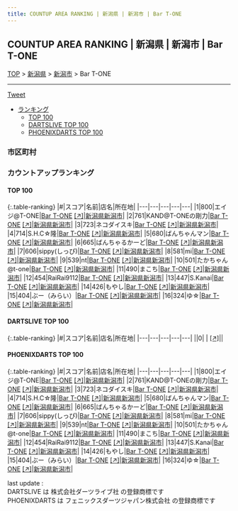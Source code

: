 ```yaml
---
title: COUNTUP AREA RANKING | 新潟県 | 新潟市 | Bar T-ONE
---
```

## COUNTUP AREA RANKING | 新潟県 | 新潟市 | Bar T-ONE

[TOP](/darts/rank/) > [新潟県](/darts/rank/新潟県/) > [新潟市](/darts/rank/新潟県/新潟市/) > Bar T-ONE

___

<a href="https://twitter.com/share?ref_src=twsrc%5Etfw" data-text="COUNTUP AREA RANKING | 新潟県新潟市Bar T-ONE" class="twitter-share-button" data-hashtags="DARTSLIVE,PHOENIXDARTS,darts,ダーツ" data-show-count="false">Tweet</a>

* [ランキング](#カウントアップランキング)
    * [TOP 100](#top-100)
    * [DARTSLIVE TOP 100](#dartslive-top-100)
    * [PHOENIXDARTS TOP 100](#phoenixdarts-top-100)

### 市区町村

<ul>

</ul>

### カウントアップランキング

#### TOP 100



{:.table-ranking}
|#|スコア|名前|店名|所在地|
|---|---|---|---|---|
|1|800|<span class="rank-name-pd">エイジ@T-ONE</span>|<a href="/darts/rank/shops/8922.html">Bar T-ONE</a> <a href="https://vs.phoenixdarts.com/jp/shop/shopDetailInfo/s_8922?s_seq=8922">[↗]</a>|<a href="/darts/rank/新潟県/新潟市">新潟県新潟市</a>|
|2|761|<span class="rank-name-pd">KAND@T-ONEの剛力</span>|<a href="/darts/rank/shops/8922.html">Bar T-ONE</a> <a href="https://vs.phoenixdarts.com/jp/shop/shopDetailInfo/s_8922?s_seq=8922">[↗]</a>|<a href="/darts/rank/新潟県/新潟市">新潟県新潟市</a>|
|3|723|<span class="rank-name-pd">ネコダイスキ</span>|<a href="/darts/rank/shops/8922.html">Bar T-ONE</a> <a href="https://vs.phoenixdarts.com/jp/shop/shopDetailInfo/s_8922?s_seq=8922">[↗]</a>|<a href="/darts/rank/新潟県/新潟市">新潟県新潟市</a>|
|4|714|<span class="rank-name-pd">S.H.C☆隆</span>|<a href="/darts/rank/shops/8922.html">Bar T-ONE</a> <a href="https://vs.phoenixdarts.com/jp/shop/shopDetailInfo/s_8922?s_seq=8922">[↗]</a>|<a href="/darts/rank/新潟県/新潟市">新潟県新潟市</a>|
|5|680|<span class="rank-name-pd">ばんちゃんマン</span>|<a href="/darts/rank/shops/8922.html">Bar T-ONE</a> <a href="https://vs.phoenixdarts.com/jp/shop/shopDetailInfo/s_8922?s_seq=8922">[↗]</a>|<a href="/darts/rank/新潟県/新潟市">新潟県新潟市</a>|
|6|665|<span class="rank-name-pd">ばんちゃるかーど</span>|<a href="/darts/rank/shops/8922.html">Bar T-ONE</a> <a href="https://vs.phoenixdarts.com/jp/shop/shopDetailInfo/s_8922?s_seq=8922">[↗]</a>|<a href="/darts/rank/新潟県/新潟市">新潟県新潟市</a>|
|7|606|<span class="rank-name-pd">sippy(しっぴ)</span>|<a href="/darts/rank/shops/8922.html">Bar T-ONE</a> <a href="https://vs.phoenixdarts.com/jp/shop/shopDetailInfo/s_8922?s_seq=8922">[↗]</a>|<a href="/darts/rank/新潟県/新潟市">新潟県新潟市</a>|
|8|581|<span class="rank-name-pd">mi</span>|<a href="/darts/rank/shops/8922.html">Bar T-ONE</a> <a href="https://vs.phoenixdarts.com/jp/shop/shopDetailInfo/s_8922?s_seq=8922">[↗]</a>|<a href="/darts/rank/新潟県/新潟市">新潟県新潟市</a>|
|9|539|<span class="rank-name-pd">nt</span>|<a href="/darts/rank/shops/8922.html">Bar T-ONE</a> <a href="https://vs.phoenixdarts.com/jp/shop/shopDetailInfo/s_8922?s_seq=8922">[↗]</a>|<a href="/darts/rank/新潟県/新潟市">新潟県新潟市</a>|
|10|501|<span class="rank-name-pd">たかちゃん@t-one</span>|<a href="/darts/rank/shops/8922.html">Bar T-ONE</a> <a href="https://vs.phoenixdarts.com/jp/shop/shopDetailInfo/s_8922?s_seq=8922">[↗]</a>|<a href="/darts/rank/新潟県/新潟市">新潟県新潟市</a>|
|11|490|<span class="rank-name-pd">まこち</span>|<a href="/darts/rank/shops/8922.html">Bar T-ONE</a> <a href="https://vs.phoenixdarts.com/jp/shop/shopDetailInfo/s_8922?s_seq=8922">[↗]</a>|<a href="/darts/rank/新潟県/新潟市">新潟県新潟市</a>|
|12|454|<span class="rank-name-pd">RaiRai9112</span>|<a href="/darts/rank/shops/8922.html">Bar T-ONE</a> <a href="https://vs.phoenixdarts.com/jp/shop/shopDetailInfo/s_8922?s_seq=8922">[↗]</a>|<a href="/darts/rank/新潟県/新潟市">新潟県新潟市</a>|
|13|447|<span class="rank-name-pd">S.Kanai</span>|<a href="/darts/rank/shops/8922.html">Bar T-ONE</a> <a href="https://vs.phoenixdarts.com/jp/shop/shopDetailInfo/s_8922?s_seq=8922">[↗]</a>|<a href="/darts/rank/新潟県/新潟市">新潟県新潟市</a>|
|14|426|<span class="rank-name-pd">もやし</span>|<a href="/darts/rank/shops/8922.html">Bar T-ONE</a> <a href="https://vs.phoenixdarts.com/jp/shop/shopDetailInfo/s_8922?s_seq=8922">[↗]</a>|<a href="/darts/rank/新潟県/新潟市">新潟県新潟市</a>|
|15|404|<span class="rank-name-pd">ぶー（みらい）</span>|<a href="/darts/rank/shops/8922.html">Bar T-ONE</a> <a href="https://vs.phoenixdarts.com/jp/shop/shopDetailInfo/s_8922?s_seq=8922">[↗]</a>|<a href="/darts/rank/新潟県/新潟市">新潟県新潟市</a>|
|16|324|<span class="rank-name-pd">ゆ☆</span>|<a href="/darts/rank/shops/8922.html">Bar T-ONE</a> <a href="https://vs.phoenixdarts.com/jp/shop/shopDetailInfo/s_8922?s_seq=8922">[↗]</a>|<a href="/darts/rank/新潟県/新潟市">新潟県新潟市</a>|


#### DARTSLIVE TOP 100



{:.table-ranking}
|#|スコア|名前|店名|所在地|
|---|---|---|---|---|
||0|<span class="rank-name-dl"> </span>|<a href="/darts/rank/shops/.html"></a> <a href="">[↗]</a>|<a href="/darts/rank//"></a>|


#### PHOENIXDARTS TOP 100



{:.table-ranking}
|#|スコア|名前|店名|所在地|
|---|---|---|---|---|
|1|800|<span class="rank-name-pd">エイジ@T-ONE</span>|<a href="/darts/rank/shops/8922.html">Bar T-ONE</a> <a href="https://vs.phoenixdarts.com/jp/shop/shopDetailInfo/s_8922?s_seq=8922">[↗]</a>|<a href="/darts/rank/新潟県/新潟市">新潟県新潟市</a>|
|2|761|<span class="rank-name-pd">KAND@T-ONEの剛力</span>|<a href="/darts/rank/shops/8922.html">Bar T-ONE</a> <a href="https://vs.phoenixdarts.com/jp/shop/shopDetailInfo/s_8922?s_seq=8922">[↗]</a>|<a href="/darts/rank/新潟県/新潟市">新潟県新潟市</a>|
|3|723|<span class="rank-name-pd">ネコダイスキ</span>|<a href="/darts/rank/shops/8922.html">Bar T-ONE</a> <a href="https://vs.phoenixdarts.com/jp/shop/shopDetailInfo/s_8922?s_seq=8922">[↗]</a>|<a href="/darts/rank/新潟県/新潟市">新潟県新潟市</a>|
|4|714|<span class="rank-name-pd">S.H.C☆隆</span>|<a href="/darts/rank/shops/8922.html">Bar T-ONE</a> <a href="https://vs.phoenixdarts.com/jp/shop/shopDetailInfo/s_8922?s_seq=8922">[↗]</a>|<a href="/darts/rank/新潟県/新潟市">新潟県新潟市</a>|
|5|680|<span class="rank-name-pd">ばんちゃんマン</span>|<a href="/darts/rank/shops/8922.html">Bar T-ONE</a> <a href="https://vs.phoenixdarts.com/jp/shop/shopDetailInfo/s_8922?s_seq=8922">[↗]</a>|<a href="/darts/rank/新潟県/新潟市">新潟県新潟市</a>|
|6|665|<span class="rank-name-pd">ばんちゃるかーど</span>|<a href="/darts/rank/shops/8922.html">Bar T-ONE</a> <a href="https://vs.phoenixdarts.com/jp/shop/shopDetailInfo/s_8922?s_seq=8922">[↗]</a>|<a href="/darts/rank/新潟県/新潟市">新潟県新潟市</a>|
|7|606|<span class="rank-name-pd">sippy(しっぴ)</span>|<a href="/darts/rank/shops/8922.html">Bar T-ONE</a> <a href="https://vs.phoenixdarts.com/jp/shop/shopDetailInfo/s_8922?s_seq=8922">[↗]</a>|<a href="/darts/rank/新潟県/新潟市">新潟県新潟市</a>|
|8|581|<span class="rank-name-pd">mi</span>|<a href="/darts/rank/shops/8922.html">Bar T-ONE</a> <a href="https://vs.phoenixdarts.com/jp/shop/shopDetailInfo/s_8922?s_seq=8922">[↗]</a>|<a href="/darts/rank/新潟県/新潟市">新潟県新潟市</a>|
|9|539|<span class="rank-name-pd">nt</span>|<a href="/darts/rank/shops/8922.html">Bar T-ONE</a> <a href="https://vs.phoenixdarts.com/jp/shop/shopDetailInfo/s_8922?s_seq=8922">[↗]</a>|<a href="/darts/rank/新潟県/新潟市">新潟県新潟市</a>|
|10|501|<span class="rank-name-pd">たかちゃん@t-one</span>|<a href="/darts/rank/shops/8922.html">Bar T-ONE</a> <a href="https://vs.phoenixdarts.com/jp/shop/shopDetailInfo/s_8922?s_seq=8922">[↗]</a>|<a href="/darts/rank/新潟県/新潟市">新潟県新潟市</a>|
|11|490|<span class="rank-name-pd">まこち</span>|<a href="/darts/rank/shops/8922.html">Bar T-ONE</a> <a href="https://vs.phoenixdarts.com/jp/shop/shopDetailInfo/s_8922?s_seq=8922">[↗]</a>|<a href="/darts/rank/新潟県/新潟市">新潟県新潟市</a>|
|12|454|<span class="rank-name-pd">RaiRai9112</span>|<a href="/darts/rank/shops/8922.html">Bar T-ONE</a> <a href="https://vs.phoenixdarts.com/jp/shop/shopDetailInfo/s_8922?s_seq=8922">[↗]</a>|<a href="/darts/rank/新潟県/新潟市">新潟県新潟市</a>|
|13|447|<span class="rank-name-pd">S.Kanai</span>|<a href="/darts/rank/shops/8922.html">Bar T-ONE</a> <a href="https://vs.phoenixdarts.com/jp/shop/shopDetailInfo/s_8922?s_seq=8922">[↗]</a>|<a href="/darts/rank/新潟県/新潟市">新潟県新潟市</a>|
|14|426|<span class="rank-name-pd">もやし</span>|<a href="/darts/rank/shops/8922.html">Bar T-ONE</a> <a href="https://vs.phoenixdarts.com/jp/shop/shopDetailInfo/s_8922?s_seq=8922">[↗]</a>|<a href="/darts/rank/新潟県/新潟市">新潟県新潟市</a>|
|15|404|<span class="rank-name-pd">ぶー（みらい）</span>|<a href="/darts/rank/shops/8922.html">Bar T-ONE</a> <a href="https://vs.phoenixdarts.com/jp/shop/shopDetailInfo/s_8922?s_seq=8922">[↗]</a>|<a href="/darts/rank/新潟県/新潟市">新潟県新潟市</a>|
|16|324|<span class="rank-name-pd">ゆ☆</span>|<a href="/darts/rank/shops/8922.html">Bar T-ONE</a> <a href="https://vs.phoenixdarts.com/jp/shop/shopDetailInfo/s_8922?s_seq=8922">[↗]</a>|<a href="/darts/rank/新潟県/新潟市">新潟県新潟市</a>|


<div class="footer border-top border-gray-light mt-5 pt-3 text-right text-gray">
    last update : <span style="font-weight: italic" id="foot_last_modified"></span><br />
    DARTSLIVE は 株式会社ダーツライブ社 の登録商標です<br />
    PHOENIXDARTS は フェニックスダーツジャパン株式会社 の登録商標です<br />
</div>

<script src="https://cdnjs.cloudflare.com/ajax/libs/jquery.tablesorter/2.31.3/js/jquery.tablesorter.min.js" integrity="sha512-qzgd5cYSZcosqpzpn7zF2ZId8f/8CHmFKZ8j7mU4OUXTNRd5g+ZHBPsgKEwoqxCtdQvExE5LprwwPAgoicguNg==" crossorigin="anonymous" referrerpolicy="no-referrer"></script>
<link rel="stylesheet" href="https://cdnjs.cloudflare.com/ajax/libs/jquery.tablesorter/2.31.3/css/theme.default.min.css" integrity="sha512-wghhOJkjQX0Lh3NSWvNKeZ0ZpNn+SPVXX1Qyc9OCaogADktxrBiBdKGDoqVUOyhStvMBmJQ8ZdMHiR3wuEq8+w==" crossorigin="anonymous" referrerpolicy="no-referrer" />
<script>
$(function() {
    $(".table-ranking").tablesorter({sortList:[[0, 0]]});
    $("#foot_last_modified").text(formatDate(new Date(document.lastModified), 'yyyy-MM-dd HH:mm:ss'));
});
</script>

<script async src="https://platform.twitter.com/widgets.js" charset="utf-8"></script>